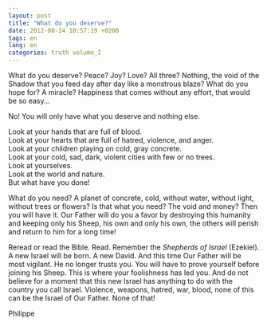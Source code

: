 ```yaml
---
layout: post
title: "What do you deserve?"
date: 2012-08-24 10:57:19 +0200
tags: en
lang: en
categories: truth volume_I
---
```

What do you deserve? Peace? Joy? Love? All three? Nothing, the void of the Shadow that you feed day after day like a monstrous blaze? What do you hope for? A miracle? Happiness that comes without any effort, that would be so easy...

No! You will only have what you deserve and nothing else.

Look at your hands that are full of blood.<br>
Look at your hearts that are full of hatred, violence, and anger.<br>
Look at your children playing on cold, gray concrete.<br>
Look at your cold, sad, dark, violent cities with few or no trees.<br>
Look at yourselves.<br>
Look at the world and nature.<br>
But what have you done!

What do you need? A planet of concrete, cold, without water, without light, without trees or flowers? Is that what you need? The void and money? Then you will have it. Our Father will do you a favor by destroying this humanity and keeping only his Sheep, his own and only his own, the others will perish and return to him for a long time!

Reread or read the Bible. Read. Remember the *Shepherds of Israel* (Ezekiel). A new Israel will be born. A new David. And this time Our Father will be most vigilant. He no longer trusts you. You will have to prove yourself before joining his Sheep. This is where your foolishness has led you. And do not believe for a moment that this new Israel has anything to do with the country you call Israel. Violence, weapons, hatred, war, blood, none of this can be the Israel of Our Father. None of that!

Philippe

<!-- 
This work is licensed under the terms of the Creative Commons Attribution-NonCommercial 4.0 International License.
-->